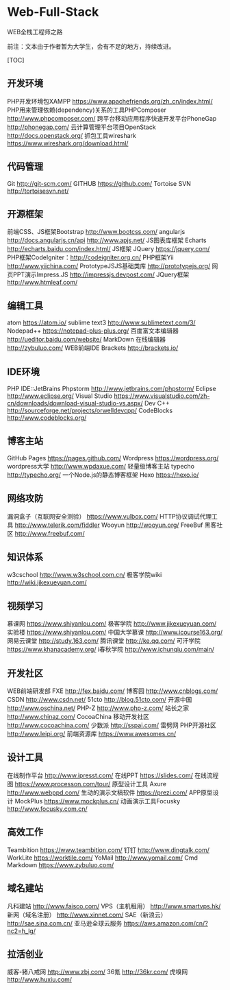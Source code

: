 # Web-Full-Stack
WEB全栈工程师之路

前注：文本由于作者暂为大学生，会有不足的地方，持续改进。

[TOC]

## 开发环境
PHP开发环境包XAMPP https://www.apachefriends.org/zh_cn/index.html/
PHP用来管理依赖(dependency)关系的工具PHPComposer http://www.phpcomposer.com/
跨平台移动应用程序快速开发平台PhoneGap http://phonegap.com/
云计算管理平台项目OpenStack http://docs.openstack.org/
抓包工具wireshark https://www.wireshark.org/download.html/

## 代码管理
Git http://git-scm.com/
GITHUB  https://github.com/
Tortoise SVN http://tortoisesvn.net/

## 开源框架
前端CSS、JS框架Bootstrap http://www.bootcss.com/
angularjs http://docs.angularjs.cn/api   http://www.apjs.net/
JS图表库框架 Echarts http://echarts.baidu.com/index.html/
JS框架 JQuery https://jquery.com/
PHP框架CodeIgniter：http://codeigniter.org.cn/
PHP框架Yii http://www.yiichina.com/
PrototypeJSJS基础类库 http://prototypejs.org/
网页PPT演示Impress.JS http://impressjs.devpost.com/
JQuery框架 http://www.htmleaf.com/

## 编辑工具
atom https://atom.io/
sublime text3 http://www.sublimetext.com/3/
Nodepad++ https://notepad-plus-plus.org/
百度富文本编辑器 http://ueditor.baidu.com/website/
MarkDown 在线编辑器 http://zybuluo.com/
WEB前端IDE Brackets http://brackets.io/

## IDE环境
PHP IDE::JetBrains Phpstorm http://www.jetbrains.com/phpstorm/
Eclipse http://www.eclipse.org/
Visual Studio https://www.visualstudio.com/zh-cn/downloads/download-visual-studio-vs.aspx/
Dev C++ http://sourceforge.net/projects/orwelldevcpp/
CodeBlocks http://www.codeblocks.org/

## 博客主站
GitHub Pages https://pages.github.com/
Wordpress https://wordpress.org/
wordpress大学 http://www.wpdaxue.com/
轻量级博客主站 typecho http://typecho.org/
一个Node.js的静态博客框架 Hexo https://hexo.io/

## 网络攻防
漏洞盒子（互联网安全测验） https://www.vulbox.com/
HTTP协议调试代理工具 http://www.telerik.com/fiddler
Wooyun http://wooyun.org/
FreeBuf 黑客社区 http://www.freebuf.com/

## 知识体系
w3cschool http://www.w3school.com.cn/
极客学院wiki http://wiki.jikexueyuan.com/

## 视频学习
慕课网 https://www.shiyanlou.com/
极客学院 http://www.jikexueyuan.com/
实验楼 https://www.shiyanlou.com/
中国大学慕课 http://www.icourse163.org/
网易云课堂 http://study.163.com/
腾讯课堂 http://ke.qq.com/
可汗学院 https://www.khanacademy.org/
i春秋学院 http://www.ichunqiu.com/main/

## 开发社区
WEB前端研发部 FXE http://fex.baidu.com/
博客园 http://www.cnblogs.com/
CSDN http://www.csdn.net/
51cto http://blog.51cto.com/
开源中国 http://www.oschina.net/
PHP-Z http://www.php-z.com/
站长之家 http://www.chinaz.com/
CocoaChina 移动开发社区 http://www.cocoachina.com/
少数派 http://sspai.com/
雷劈网 PHP开源社区 http://www.leipi.org/
前端资源库 https://www.awesomes.cn/

## 设计工具
在线制作平台 http://www.ipresst.com/
在线PPT https://slides.com/
在线流程图 https://www.processon.com/tour/
原型设计工具 Axure http://www.webppd.com/
生动的演示文稿软件 https://prezi.com/
APP原型设计 MockPlus https://www.mockplus.cn/
动画演示工具Focusky http://www.focusky.com.cn/

## 高效工作
Teambition https://www.teambition.com/
钉钉 http://www.dingtalk.com/
WorkLite https://worktile.com/
YoMail http://www.yomail.com/
Cmd Markdown https://www.zybuluo.com/

## 域名建站
凡科建站 http://www.faisco.com/
VPS（主机租用） http://www.smartvps.hk/
新网（域名注册） http://www.xinnet.com/
SAE（新浪云） http://sae.sina.com.cn/
亚马逊全球云服务 https://aws.amazon.com/cn/?nc2=h_lg/

## 拉活创业
威客-猪八戒网 http://www.zbj.com/
36氪 http://36kr.com/
虎嗅网 http://www.huxiu.com/




